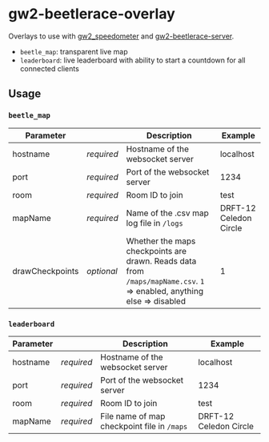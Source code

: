 # gw2-beetlerace-overlay

Overlays to use with [gw2_speedometer](https://github.com/killer415tv/gw2_speedometer) and [gw2-beetlerace-server](https://github.com/Spruudel/gw2-beetlerace-server).

-   `beetle_map`: transparent live map
-   `leaderboard`: live leaderboard with ability to start a countdown for all connected clients

## Usage

### `beetle_map`

| Parameter       |            | Description                                                                                                            | Example                |
| --------------- | ---------- | ---------------------------------------------------------------------------------------------------------------------- | ---------------------- |
| hostname        | _required_ | Hostname of the websocket server                                                                                       | localhost              |
| port            | _required_ | Port of the websocket server                                                                                           | 1234                   |
| room            | _required_ | Room ID to join                                                                                                        | test                   |
| mapName         | _required_ | Name of the .csv map log file in `/logs`                                                                               | DRFT-12 Celedon Circle |
| drawCheckpoints | _optional_ | Whether the maps checkpoints are drawn. Reads data from `/maps/mapName.csv`. `1` => enabled, anything else => disabled | 1                      |

### `leaderboard`

| Parameter |            | Description                                 | Example                |
| --------- | ---------- | ------------------------------------------- | ---------------------- |
| hostname  | _required_ | Hostname of the websocket server            | localhost              |
| port      | _required_ | Port of the websocket server                | 1234                   |
| room      | _required_ | Room ID to join                             | test                   |
| mapName   | _required_ | File name of map checkpoint file in `/maps` | DRFT-12 Celedon Circle |
